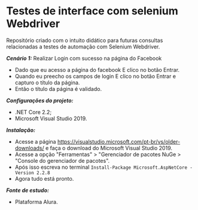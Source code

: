 # Testes de interface com selenium Webdriver

Repositório criado com o intuito didático para futuras consultas relacionadas a testes de automação com Selenium Webdriver.

***Cenário 1:*** Realizar Login com sucesso na página do Facebook
- Dado que eu acesso a página do facebook
    E clico no botão Entrar.
- Quando eu preecho os campos de login
    E clico no botão Entrar e capturo o título da página.
- Então o título da página é validado.

***Configurações do projeto:***
- .NET Core 2.2;
- Microsoft Visual Studio 2019.

***Instalação:***
- Acesse a página https://visualstudio.microsoft.com/pt-br/vs/older-downloads/ e faça o download do Microsoft Visual Studio 2019.
- Acesse a opção "Ferramentas" > "Gerenciador de pacotes NuGe > "Console do gerenciador de pacotes".
- Após isso escreva no terminal ```Install-Package Microsoft.AspNetCore -Version 2.2.8``` 
- Agora tudo está pronto.

***Fonte de estudo:***
- Plataforma Alura.
